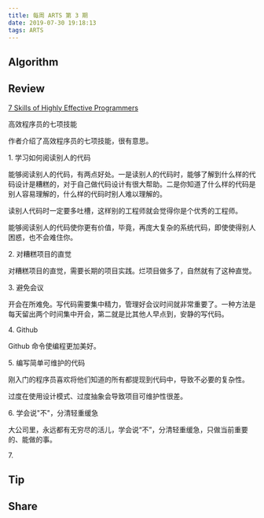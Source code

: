 ```yaml
---
title: 每周 ARTS 第 3 期
date: 2019-07-30 19:18:13
tags: ARTS
---
```


## Algorithm



## Review

[7 Skills of Highly Effective Programmers](https://medium.com/better-programming/7-habits-of-highly-effective-programmers-563ee3b63f33)

高效程序员的七项技能

作者介绍了高效程序员的七项技能，很有意思。

1\. 学习如何阅读别人的代码

能够阅读别人的代码，有两点好处。一是读别人的代码时，能够了解到什么样的代码设计是糟糕的，对于自己做代码设计有很大帮助。二是你知道了什么样的代码是别人容易理解的，什么样的代码时别人难以理解的。

读别人代码时一定要多吐槽，这样别的工程师就会觉得你是个优秀的工程师。

能够阅读别人的代码使你更有价值，毕竟，再庞大复杂的系统代码，即使使得别人困惑，也不会难住你。

2\. 对糟糕项目的直觉

对糟糕项目的直觉，需要长期的项目实践。烂项目做多了，自然就有了这种直觉。

3\. 避免会议

开会在所难免。写代码需要集中精力，管理好会议时间就非常重要了。一种方法是每天留出两个时间集中开会，第二就是比其他人早点到，安静的写代码。

4\. Github

Github 命令使编程更加美好。

5\. 编写简单可维护的代码

刚入门的程序员喜欢将他们知道的所有都提现到代码中，导致不必要的复杂性。

过度在使用设计模式、过度抽象会导致项目可维护性很差。

6\. 学会说"不"，分清轻重缓急

大公司里，永远都有无穷尽的活儿，学会说“不”，分清轻重缓急，只做当前重要的、能做的事。

7\. 

## Tip



## Share


